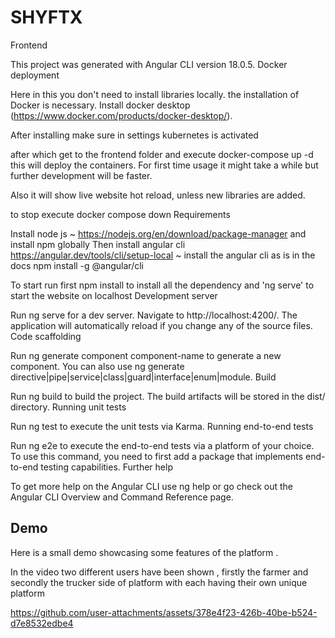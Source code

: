 # SHYFTX

Frontend

This project was generated with Angular CLI version 18.0.5.
Docker deployment

Here in this you don't need to install libraries locally. the installation of Docker is necessary. Install docker desktop (https://www.docker.com/products/docker-desktop/).

After installing make sure in settings kubernetes is activated

after which get to the frontend folder and execute docker-compose up -d this will deploy the containers. For first time usage it might take a while but further development will be faster.

Also it will show live website hot reload, unless new libraries are added.

to stop execute docker compose down
Requirements

Install node js ~ https://nodejs.org/en/download/package-manager and install npm globally Then install angular cli https://angular.dev/tools/cli/setup-local ~ install the angular cli as is in the docs npm install -g @angular/cli

To start run first npm install to install all the dependency and 'ng serve' to start the website on localhost
Development server

Run ng serve for a dev server. Navigate to http://localhost:4200/. The application will automatically reload if you change any of the source files.
Code scaffolding

Run ng generate component component-name to generate a new component. You can also use ng generate directive|pipe|service|class|guard|interface|enum|module.
Build

Run ng build to build the project. The build artifacts will be stored in the dist/ directory.
Running unit tests

Run ng test to execute the unit tests via Karma.
Running end-to-end tests

Run ng e2e to execute the end-to-end tests via a platform of your choice. To use this command, you need to first add a package that implements end-to-end testing capabilities.
Further help

To get more help on the Angular CLI use ng help or go check out the Angular CLI Overview and Command Reference page.

## Demo

Here is a small demo showcasing some features of the platform .

In the video two different users have been shown , firstly the farmer and secondly the trucker side of platform with each having their own unique platform 

https://github.com/user-attachments/assets/378e4f23-426b-40be-b524-d7e8532edbe4

